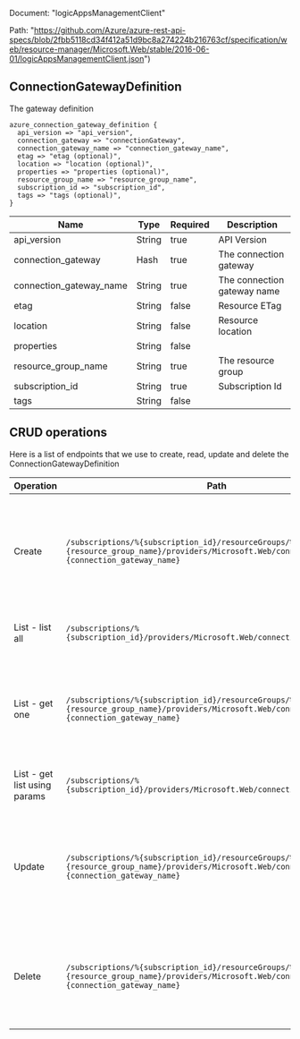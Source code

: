 Document: "logicAppsManagementClient"


Path: "https://github.com/Azure/azure-rest-api-specs/blob/2fbb5118cd34f412a51d9bc8a274224b216763cf/specification/web/resource-manager/Microsoft.Web/stable/2016-06-01/logicAppsManagementClient.json")

## ConnectionGatewayDefinition

The gateway definition

```puppet
azure_connection_gateway_definition {
  api_version => "api_version",
  connection_gateway => "connectionGateway",
  connection_gateway_name => "connection_gateway_name",
  etag => "etag (optional)",
  location => "location (optional)",
  properties => "properties (optional)",
  resource_group_name => "resource_group_name",
  subscription_id => "subscription_id",
  tags => "tags (optional)",
}
```

| Name        | Type           | Required       | Description       |
| ------------- | ------------- | ------------- | ------------- |
|api_version | String | true | API Version |
|connection_gateway | Hash | true | The connection gateway |
|connection_gateway_name | String | true | The connection gateway name |
|etag | String | false | Resource ETag |
|location | String | false | Resource location |
|properties | String | false |  |
|resource_group_name | String | true | The resource group |
|subscription_id | String | true | Subscription Id |
|tags | String | false |  |



## CRUD operations

Here is a list of endpoints that we use to create, read, update and delete the ConnectionGatewayDefinition

| Operation | Path | Verb | Description | OperationID |
| ------------- | ------------- | ------------- | ------------- | ------------- |
|Create|`/subscriptions/%{subscription_id}/resourceGroups/%{resource_group_name}/providers/Microsoft.Web/connectionGateways/%{connection_gateway_name}`|Put|Creates or updates a specific gateway for under a subscription and in a specific resource group|ConnectionGateways_CreateOrUpdate|
|List - list all|`/subscriptions/%{subscription_id}/providers/Microsoft.Web/connectionGateways`|Get|Gets a list of gateways under a subscription|ConnectionGateways_List|
|List - get one|`/subscriptions/%{subscription_id}/resourceGroups/%{resource_group_name}/providers/Microsoft.Web/connectionGateways/%{connection_gateway_name}`|Get|Gets a specific gateway under a subscription and in a specific resource group|ConnectionGateways_Get|
|List - get list using params|`/subscriptions/%{subscription_id}/providers/Microsoft.Web/connectionGateways`|Get|Gets a list of gateways under a subscription|ConnectionGateways_List|
|Update|`/subscriptions/%{subscription_id}/resourceGroups/%{resource_group_name}/providers/Microsoft.Web/connectionGateways/%{connection_gateway_name}`|Put|Creates or updates a specific gateway for under a subscription and in a specific resource group|ConnectionGateways_CreateOrUpdate|
|Delete|`/subscriptions/%{subscription_id}/resourceGroups/%{resource_group_name}/providers/Microsoft.Web/connectionGateways/%{connection_gateway_name}`|Delete|Deletes a specific gateway for under a subscription and in a specific resource group|ConnectionGateways_Delete|
